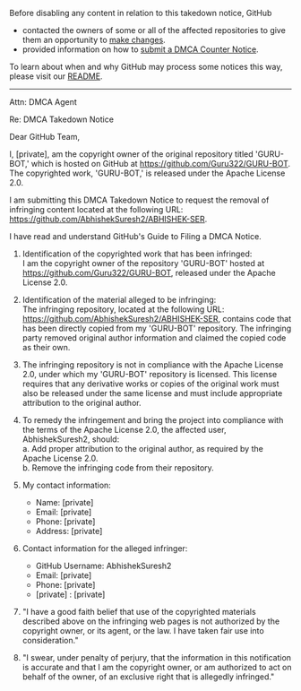 Before disabling any content in relation to this takedown notice, GitHub
- contacted the owners of some or all of the affected repositories to give them an opportunity to [make changes](https://docs.github.com/en/github/site-policy/dmca-takedown-policy#a-how-does-this-actually-work).
- provided information on how to [submit a DMCA Counter Notice](https://docs.github.com/en/articles/guide-to-submitting-a-dmca-counter-notice).

To learn about when and why GitHub may process some notices this way, please visit our [README](https://github.com/github/dmca/blob/master/README.md#anatomy-of-a-takedown-notice).

---

Attn: DMCA Agent

Re: DMCA Takedown Notice

Dear GitHub Team,

I, [private], am the copyright owner of the original repository titled 'GURU-BOT,' which is hosted on GitHub at https://github.com/Guru322/GURU-BOT. The copyrighted work, 'GURU-BOT,' is released under the Apache License 2.0.

I am submitting this DMCA Takedown Notice to request the removal of infringing content located at the following URL: https://github.com/AbhishekSuresh2/ABHISHEK-SER.

I have read and understand GitHub's Guide to Filing a DMCA Notice.

1. Identification of the copyrighted work that has been infringed:  
   I am the copyright owner of the repository 'GURU-BOT' hosted at https://github.com/Guru322/GURU-BOT, released under the Apache License 2.0.

2. Identification of the material alleged to be infringing:  
   The infringing repository, located at the following URL: https://github.com/AbhishekSuresh2/ABHISHEK-SER, contains code that has been directly copied from my 'GURU-BOT' repository. The infringing party removed original author information and claimed the copied code as their own.

3. The infringing repository is not in compliance with the Apache License 2.0, under which my 'GURU-BOT' repository is licensed. This license requires that any derivative works or copies of the original work must also be released under the same license and must include appropriate attribution to the original author.

4. To remedy the infringement and bring the project into compliance with the terms of the Apache License 2.0, the affected user, AbhishekSuresh2, should:  
   a. Add proper attribution to the original author, as required by the Apache License 2.0.  
   b. Remove the infringing code from their repository.

5. My contact information:  
   - Name: [private]  
   - Email: [private]  
   - Phone: [private]  
   - Address: [private]  

6. Contact information for the alleged infringer:  
   - GitHub Username: AbhishekSuresh2  
   - Email: [private]  
   - Phone: [private]  
   - [private] : [private]  


7. "I have a good faith belief that use of the copyrighted materials described above on the infringing web pages is not authorized by the copyright owner, or its agent, or the law. I have taken fair use into consideration."

8. "I swear, under penalty of perjury, that the information in this notification is accurate and that I am the copyright owner, or am authorized to act on behalf of the owner, of an exclusive right that is allegedly infringed."
